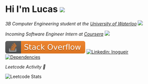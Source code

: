 # Hi I'm Lucas <img src="https://media.giphy.com/media/108JHWB1hruZnq/giphy.gif" width="30">

<p><i>3B Computer Engineering student at the <a href="https://uwaterloo.ca/">University of Waterloo</a> <img src="https://media.giphy.com/media/ZCYXNshEWx01hsZMKg/giphy.gif" width="25"></i></p>
<p><i>Incoming Software Engineer Intern at <a href="https://coursera.org/">Coursera</a> <img src="https://media.giphy.com/media/WUlplcMpOCEmTGBtBW/giphy.gif" width="25"></i></p>

[![Stack Overflow](https://raw.githubusercontent.com/lnogueir/lnogueir/master/shields/stackoverflow.svg)](https://stackoverflow.com/users/11348579/lnogueir) [![Linkedin: lnogueir](https://img.shields.io/badge/-lnogueir-blue?style=flat-square&logo=Linkedin&logoColor=white&link=https://www.linkedin.com/in/lnogueir/)](https://www.linkedin.com/in/lnogueir/) [![Dependencies](https://img.shields.io/badge/dependencies-coffee-purple)](#)

<p><i>Leetcode Activity 🎯</i></p>

![Leetcode Stats](https://leetcode.card.workers.dev/?username=lnogueir&style=auto&extension=activity)
